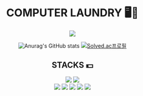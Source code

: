<div align=center><h1>COMPUTER LAUNDRY 🖥️👕</h1></div>  

<div align=center>
  <!--컴퓨터 세탁소-->
  <img src="https://user-images.githubusercontent.com/109324463/206808467-c3bfea68-6cdd-493f-8fe8-794b998fcebc.jpg">
  <!--![cl22](https://user-images.githubusercontent.com/109324463/206808467-c3bfea68-6cdd-493f-8fe8-794b998fcebc.jpg)-->

  ![Anurag's GitHub stats](https://github-readme-stats.vercel.app/api?username=juggorr&show_icons=true&theme=radical)
  [![Solved.ac프로필](http://mazassumnida.wtf/api/generate_badge?boj=juggorr)](https://solved.ac/juggorr)
</div>

<div align=center><h2>STACKS 💵</h2></div>

<div align=center>
  <img src="https://img.shields.io/badge/python-3776AB?&logo=Python&logoColor=white">
  <img src="https://img.shields.io/badge/django-092E20?&logo=Django&logoColor=white">
  <br>
  
  <img src="https://img.shields.io/badge/html5-E34F26?&logo=html5&logoColor=white">
  <img src="https://img.shields.io/badge/css-1572B6?&logo=css3&logoColor=white"> 
  <img src="https://img.shields.io/badge/javascript-F7DF1E?&logo=JavaScript&logoColor=black">
  <img src="https://img.shields.io/badge/node.js-339933?&logo=Node.js&logoColor=white">
  <img src="https://img.shields.io/badge/vue.js-4FC08D?&logo=vue.js&logoColor=white">
</div>
  
    
<!--
**juggorr/juggorr** is a ✨ _special_ ✨ repository because its `README.md` (this file) appears on your GitHub profile.

Here are some ideas to get you started:

- 🔭 I’m currently working on ...
- 🌱 I’m currently learning ...
- 👯 I’m looking to collaborate on ...
- 🤔 I’m looking for help with ...
- 💬 Ask me about ...
- 📫 How to reach me: ...
- 😄 Pronouns: ...
- ⚡ Fun fact: ...
-->
